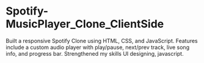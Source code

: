 # Spotify-MusicPlayer_Clone_ClientSide

Built a responsive Spotify Clone using HTML, CSS, and JavaScript. Features include a custom audio player with play/pause, next/prev track, live song info, and progress bar. Strengthened my skills UI designing, javascript.
